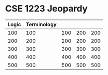# CSE 1223 Jeopardy

| Logic | Terminology |     |     |     |
| ----- | ----------- | --- | --- | --- |
| 100   | 100         | 200 | 200 | 200 |
| 200   | 200         | 200 | 200 | 200 |
| 300   | 300         | 300 | 300 | 300 |
| 400   | 400         | 400 | 400 | 400 |
| 500   | 500         | 500 | 500 | 500 |
